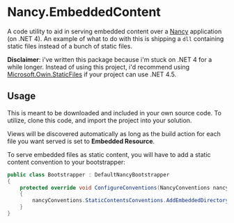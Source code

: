 # Nancy.EmbeddedContent

A code utility to aid in serving embedded content over a
[Nancy](http://nancyfx.org) application (on .NET 4). An example of what to do with
this is shipping a `dll` containing static files instead of a bunch of static files.
 
**Disclaimer**: i've written this package because i'm stuck on .NET 4 for a
while longer. Instead of using this project, i'd recommend using
[Microsoft.Owin.StaticFiles](https://www.nuget.org/packages/Microsoft.Owin.StaticFiles/)
if your project can use .NET 4.5.

## Usage

This is meant to be downloaded and included in your own source code. To utilize,
clone this code, and import the project into your solution.

Views will be discovered automatically as long as the build action for each
file you want served is set to **Embedded Resource**.

To serve embedded files as static content, you will have to add a static content
convention to your bootstrapper:

```c#
public class Bootstrapper : DefaultNancyBootstrapper
{
    protected override void ConfigureConventions(NancyConventions nancyConventions)
    {
        nancyConventions.StaticContentsConventions.AddEmbeddedDirectory("/Content");
    }
}
```
